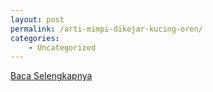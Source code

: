```yaml
---
layout: post
permalink: /arti-mimpi-dikejar-kucing-oren/
categories:
    - Uncategorized
---
```


[Baca Selengkapnya](/10)